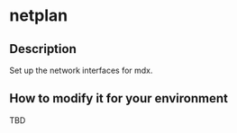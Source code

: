 
# netplan

## Description

Set up the network interfaces for mdx.


## How to modify it for your environment

TBD

